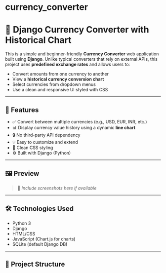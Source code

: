 # currency_converter
# 💱 Django Currency Converter with Historical Chart

This is a simple and beginner-friendly **Currency Converter** web application built using **Django**. Unlike typical converters that rely on external APIs, this project uses **predefined exchange rates** and allows users to:

- Convert amounts from one currency to another
- View a **historical currency conversion chart**
- Select currencies from dropdown menus
- Use a clean and responsive UI styled with CSS

---

## 🚀 Features

- ✅ Convert between multiple currencies (e.g., USD, EUR, INR, etc.)
- 📊 Display currency value history using a dynamic **line chart**
- 🔒 No third-party API dependency
- 💡 Easy to customize and extend
- 🎨 Clean CSS styling
- ⚙️ Built with Django (Python)

---

## 🖼️ Preview

> 📸 *Include screenshots here if available*

---

## 🛠️ Technologies Used

- Python 3
- Django
- HTML/CSS
- JavaScript (Chart.js for charts)
- SQLite (default Django DB)

---

## 📂 Project Structure

